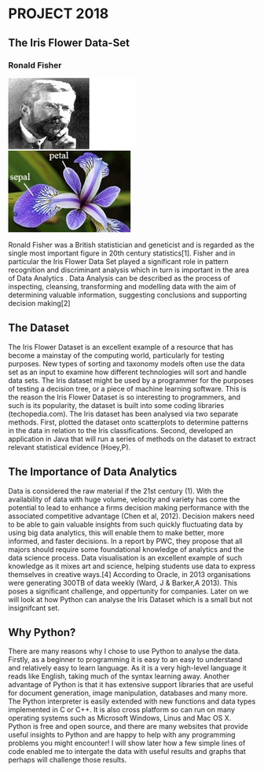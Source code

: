    # **PROJECT 2018**
   ## **The Iris Flower Data-Set**
   
   ### Ronald Fisher 
   
   ![A picture of Fisher](Fisher2.jpg)  ![](Flower2.jpg)
   
Ronald Fisher was a British statistician and geneticist and is regarded as the single most important figure in 20th century statistics[1]. Fisher and in particular the Iris Flower Data Set played a significant role in pattern recognition and discriminant analysis which in turn is important in the area of Data Analytics . Data Analysis can be described as the process of inspecting, cleansing, transforming and modelling data with the aim of determining valuable information, suggesting conclusions and supporting decision making[2]

## The Dataset

The Iris Flower Dataset is an excellent example of a resource that has become a mainstay of the computing world, particularly for testing purposes. New types of sorting and taxonomy models often use the data set as an input to examine how different technologies will sort and handle data sets. The Iris dataset might be used by a programmer for the purposes of testing a decision tree, or a piece of machine learning software. This is the reason the Iris Flower Dataset is so interesting to programmers, and such is its popularity, the dataset is built into some coding libraries (techopedia.com). The Iris dataset has been analysed via two separate methods. First, plotted the dataset onto scatterplots to determine patterns in the data in relation to the Iris classifications. Second, developed an application in Java that will run a series of methods on the dataset to extract relevant statistical evidence (Hoey,P).

## The Importance of Data Analytics 

Data is considered the raw material if the 21st century (1). With the availability of data with huge volume, velocity and variety has come the potential to lead to enhance a firms decision making performance with the associated competitive advantage (Chen et al, 2012). Decision makers need to be able to gain valuable insights from such quickly fluctuating data by using big data analytics, this will enable them to make better, more informed, and faster decisions. In a report by PWC, they propose that all majors should require some foundational knowledge of analytics and the data science process. Data visualisation is an excellent example of such knowledge as it mixes art and science, helping students use data to express themselves in creative ways.[4] According to Oracle, in 2013 organisations were generating 300TB of data weekly (Ward, J & Barker,A 2013). This poses a significant challenge, and oppertunity for companies. Later on we will look at how Python can analyse the Iris Dataset which is a small but not insignifcant set. 

## Why Python?

There are many reasons why I chose to use Python to analyse the data. Firstly, as a beginner to programming it is easy to an easy to understand and relatively easy to learn language. As it is a very high-level language it reads like English, taking much of the syntax learning away. Another advantage of Python is that it has extensive support libraries that are useful for document generation, image manipulation, databases and many more. The Python interpreter is easily extended with new functions and data types implemented in C or C++. It is also cross platform so can run on many operating systems such as Microsoft Windows, Linus and Mac OS X. Python is free and open source, and there are many websites that provide useful insights to Python and are happy to help with any programming problems you might encounter! I will show later how a few simple lines of code enabled me to intergate the data with useful results and graphs that perhaps will challenge those results.
